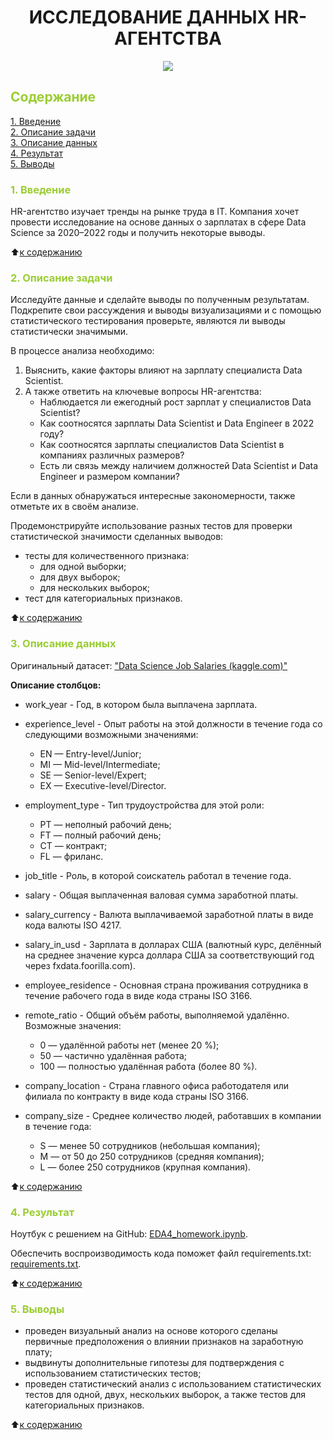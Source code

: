 # <center>ИССЛЕДОВАНИЕ ДАННЫХ HR-АГЕНТСТВА</center>

<center> <img src='https://img.freepik.com/free-vector/futuristic-technology-infographic_23-2148462819.jpg?size=626&ext=jpg&ga=GA1.1.1546980028.1708992000&semt=ais'> </center>


##  <font color = #9ACD32> Содержание </font>

[1. Введение](https://github.com/DmitVasilev/EDA-homework?tab=readme-ov-file#-1-%D0%B2%D0%B2%D0%B5%D0%B4%D0%B5%D0%BD%D0%B8%D0%B5-)   
[2. Описание задачи](https://github.com/DmitVasilev/EDA-homework?tab=readme-ov-file#2-%D0%BE%D0%BF%D0%B8%D1%81%D0%B0%D0%BD%D0%B8%D0%B5-%D0%B7%D0%B0%D0%B4%D0%B0%D1%87%D0%B8)   
[3. Описание данных](https://github.com/DmitVasilev/EDA-homework?tab=readme-ov-file#3-%D0%BE%D0%BF%D0%B8%D1%81%D0%B0%D0%BD%D0%B8%D0%B5-%D0%B4%D0%B0%D0%BD%D0%BD%D1%8B%D1%85)   
[4. Результат](https://github.com/DmitVasilev/EDA-homework?tab=readme-ov-file#4-%D1%80%D0%B5%D0%B7%D1%83%D0%BB%D1%8C%D1%82%D0%B0%D1%82)                  
[5. Выводы](https://github.com/DmitVasilev/EDA-homework?tab=readme-ov-file#5-%D0%B2%D1%8B%D0%B2%D0%BE%D0%B4%D1%8B)

### <font color = #9ACD32> 1. Введение </font>

HR-агентство изучает тренды на рынке труда в IT. Компания хочет провести исследование на основе данных о зарплатах в сфере Data Science за 2020–2022 годы и получить некоторые выводы.

:arrow_up:[к содержанию](https://github.com/DmitVasilev/EDA-homework?tab=readme-ov-file#-%D1%81%D0%BE%D0%B4%D0%B5%D1%80%D0%B6%D0%B0%D0%BD%D0%B8%D0%B5-)     


###  <font color = #9ACD32>2. Описание задачи</font>
            
Исследуйте данные и сделайте выводы по полученным результатам. Подкрепите свои рассуждения и выводы визуализациями и с помощью статистического тестирования проверьте, являются ли выводы статистически значимыми.

В процессе анализа необходимо:

 1. Выяснить, какие факторы влияют на зарплату специалиста Data Scientist.                  
 2. А также ответить на ключевые вопросы HR-агентства:               
     + Наблюдается ли ежегодный рост зарплат у специалистов Data Scientist?                
     + Как соотносятся зарплаты Data Scientist и Data Engineer в 2022 году?              
     + Как соотносятся зарплаты специалистов Data Scientist в компаниях различных размеров?                  
     + Есть ли связь между наличием должностей Data Scientist и Data Engineer и размером компании?                   

Если в данных обнаружаться интересные закономерности, также отметьте их в своём анализе.

Продемонстрируйте использование разных тестов для проверки статистической значимости сделанных выводов:                   

 + тесты для количественного признака:             
     + для одной выборки;              
     + для двух выборок;             
     + для нескольких выборок;           
 + тест для категориальных признаков.

:arrow_up:[к содержанию](https://github.com/DmitVasilev/EDA-homework?tab=readme-ov-file#-%D1%81%D0%BE%D0%B4%D0%B5%D1%80%D0%B6%D0%B0%D0%BD%D0%B8%D0%B5-)               
                                 
###  <font color = #9ACD32>3. Описание данных</font>

Оригинальный датасет: ["Data Science Job Salaries (kaggle.com)"](https://www.kaggle.com/datasets/ruchi798/data-science-job-salaries)

**Описание столбцов:**               
 + work_year -	Год, в котором была выплачена зарплата.                

 + experience_level - Опыт работы на этой должности в течение года со следующими возможными значениями:              
     + EN — Entry-level/Junior;               
     + MI — Mid-level/Intermediate;               
     + SE — Senior-level/Expert;              
     + EX — Executive-level/Director.                 
 
 + employment_type - Тип трудоустройства для этой роли:                
     + PT — неполный рабочий день;               
     + FT — полный рабочий день;               
     + CT — контракт;                  
     + FL — фриланс.                 

 + job_title - Роль, в которой соискатель работал в течение года.

 + salary - Общая выплаченная валовая сумма заработной платы.

 + salary_currency - Валюта выплачиваемой заработной платы в виде кода валюты ISO 4217.

 + salary_in_usd - Зарплата в долларах США (валютный курс, делённый на среднее значение курса доллара США за соответствующий год через fxdata.foorilla.com).

 + employee_residence - Основная страна проживания сотрудника в течение рабочего года в виде кода страны ISO 3166.

 + remote_ratio - Общий объём работы, выполняемой удалённо. Возможные значения:              
     + 0 — удалённой работы нет (менее 20 %);            
     + 50 — частично удалённая работа;                 
     + 100 — полностью удалённая работа (более 80 %).

 + company_location - Страна главного офиса работодателя или филиала по контракту в виде кода страны ISO 3166.
 + company_size - Среднее количество людей, работавших в компании в течение года:

     + S — менее 50 сотрудников (небольшая компания);
     + M — от 50 до 250 сотрудников (средняя компания);
     + L — более 250 сотрудников (крупная компания).

:arrow_up:[к содержанию](https://github.com/DmitVasilev/EDA-homework?tab=readme-ov-file#-%D1%81%D0%BE%D0%B4%D0%B5%D1%80%D0%B6%D0%B0%D0%BD%D0%B8%D0%B5-)                    

###  <font color = #9ACD32>4. Результат</font>

Ноутбук с решением на GitHub: [EDA4_homework.ipynb](https://github.com/DmitVasilev/EDA-homework/blob/438919679991d481420004bdfb17e8fc45f70bed/EDA4_homework.ipynb).     
 
Обеспечить воспроизводимость кода поможет файл requirements.txt: [requirements.txt](https://github.com/DmitVasilev/EDA-homework/blob/438919679991d481420004bdfb17e8fc45f70bed/requirements.txt). 
                        
:arrow_up:[к содержанию](https://github.com/DmitVasilev/EDA-homework?tab=readme-ov-file#-%D1%81%D0%BE%D0%B4%D0%B5%D1%80%D0%B6%D0%B0%D0%BD%D0%B8%D0%B5-)     


###  <font color = #9ACD32>5. Выводы</font>

 + проведен визуальный анализ на основе которого сделаны первичные предположения о влиянии признаков на заработную плату;
 + выдвинуты дополнительные гипотезы для подтверждения с использованием статистических тестов;
 + проведен статистический анализ с использованием статистических тестов для одной, двух, нескольких выборок, а также тестов для категориальных признаков.
                             
:arrow_up:[к содержанию](https://github.com/DmitVasilev/EDA-homework?tab=readme-ov-file#-%D1%81%D0%BE%D0%B4%D0%B5%D1%80%D0%B6%D0%B0%D0%BD%D0%B8%D0%B5-)        

